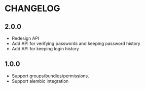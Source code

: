 # CHANGELOG

## 2.0.0
* Redesign API
* Add API for verifying passwords and keeping password history
* Add API for keeping login history

## 1.0.0
* Support groups/bundles/permissions.
* Support alembic integration
